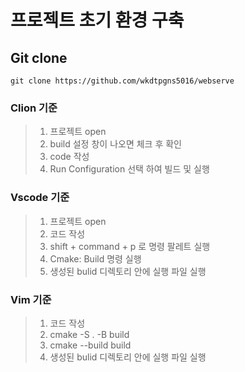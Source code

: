 # **프로젝트 초기 환경 구축**

## **Git clone**
```
git clone https://github.com/wkdtpgns5016/webserve
```

### **Clion 기준**
> 1. 프로젝트 open
> 2. build 설정 창이 나오면 체크 후 확인
> 3. code 작성
> 4. Run Configuration 선택 하여 빌드 및 실행 

### **Vscode 기준**
> 1. 프로젝트 open
> 2. 코드 작성
> 3. shift + command + p 로 명령 팔레트 실행
> 4. Cmake: Build 명령 실행
> 5. 생성된 bulid 디렉토리 안에 실행 파일 실행

### **Vim 기준**
> 1. 코드 작성
> 2. cmake -S . -B build
> 3. cmake --build build
> 4. 생성된 bulid 디렉토리 안에 실행 파일 실행

